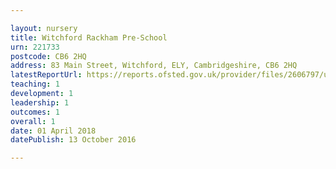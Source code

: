 ```yaml
---

layout: nursery
title: Witchford Rackham Pre-School
urn: 221733
postcode: CB6 2HQ
address: 83 Main Street, Witchford, ELY, Cambridgeshire, CB6 2HQ
latestReportUrl: https://reports.ofsted.gov.uk/provider/files/2606797/urn/221733.pdf
teaching: 1
development: 1
leadership: 1
outcomes: 1
overall: 1
date: 01 April 2018 
datePublish: 13 October 2016

---
```

